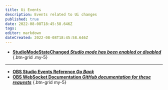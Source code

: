 ```yaml
---
title: Ui Events
description: Events related to Ui changes
published: true
date: 2022-08-08T18:45:58.646Z
tags: 
editor: markdown
dateCreated: 2022-08-08T18:45:58.646Z
---
```


* [**StudioModeStateChanged *Studio mode has been enabled or disabled***](/en/Broadcasters/OBS/Events/Ui-Events/StudioModeStateChanged)
{.btn-grid .my-5}

---

- [<i class="mdi mdi-chevron-left"></i>**OBS Studio Events Reference *Go Back***](/en/Broadcasters/OBS/Events)
- [<i class="mdi mdi-github"></i> **OBS WebSocket Documentation *GitHub documentation for these requests***](https://github.com/obsproject/obs-websocket/blob/master/docs/generated/protocol.md#ui-events)
{.btn-grid my-5}